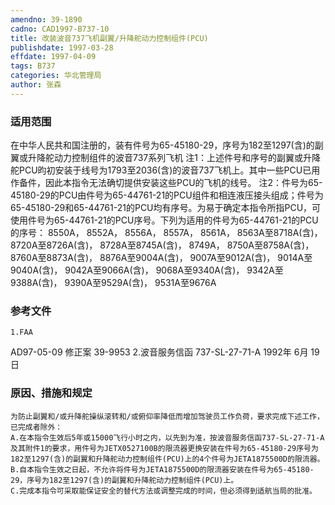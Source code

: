 ```yaml
---
amendno: 39-1890
cadno: CAD1997-B737-10
title: 改装波音737飞机副翼/升降舵动力控制组件(PCU)
publishdate: 1997-03-28
effdate: 1997-04-09
tags: B737
categories: 华北管理局
author: 张森
---
```


### 适用范围 
在中华人民共和国注册的，装有件号为65-45180-29，序号为182至1297(含)的副翼或升降舵动力控制组件的波音737系列飞机
注1：上述件号和序号的副翼或升降舵PCU昀初安装于线号为1793至2036(含)的波音737飞机上。其中一些PCU已用作备件，因此本指令无法确切提供安装这些PCU的飞机的线号。
注2：件号为65-45180-29的PCU由件号为65-44761-21的PCU组件和相连液压接头组成；件号为65-45180-29和65-44761-21的PCU均有序号。为易于确定本指令所指PCU，可使用件号为65-44761-21的PCU序号。下列为适用的件号为65-44761-21的PCU的序号： 8550A， 8552A， 8556A， 8557A， 8561A， 8563A至8718A(含)， 8720A至8726A(含)， 8728A至8745A(含)， 8749A， 8750A至8758A(含)，
8760A至8873A(含)， 8876A至9004A(含)， 9007A至9012A(含)， 9014A至9040A(含)， 9042A至9066A(含)， 9068A至9340A(含)， 9342A至9388A(含)， 9390A至9529A(含)， 9531A至9676A

<!--more-->
### 参考文件
    1.FAA 
AD97-05-09 修正案 39-9953 
    2.波音服务信函 737-SL-27-71-A 1992年 6月 19日

### 原因、措施和规定 
    为防止副翼和/或升降舵操纵滚转和/或俯仰率降低而增加驾驶员工作负荷，要求完成下述工作，已完成者除外： 
    A.在本指令生效后5年或15000飞行小时之内，以先到为准，按波音服务信函737-SL-27-71-A及其附件1的要求，用件号为JETX0527100B的限流器更换安装在件号为65-45180-29序号为182至1297(含)的副翼和升降舵动力控制组件(PCU)上的4个件号为JETA1875500D的限流器。 
    B.自本指令生效之日起，不允许将件号为JETA1875500D的限流器安装在件号为65-45180-29，序号为182至1297(含)的副翼和升降舵动力控制组件(PCU)上。
    C.完成本指令可采取能保证安全的替代方法或调整完成的时间，但必须得到适航当局的批准。

